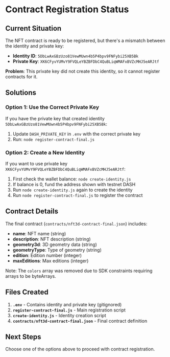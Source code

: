 # Contract Registration Status

## Current Situation

The NFT contract is ready to be registered, but there's a mismatch between the identity and private key:

- **Identity ID**: `5DbLwAxGBzUzo81VewMUwn4b5P4bpv9FNFybi25XB5Bk`
- **Private Key**: `XK6CFyvYUMvY9FVQLeYBZBFDbC4QuBLiqWMAFxBVZcMHJ5eARJtf`

**Problem**: This private key did not create this identity, so it cannot register contracts for it.

## Solutions

### Option 1: Use the Correct Private Key
If you have the private key that created identity `5DbLwAxGBzUzo81VewMUwn4b5P4bpv9FNFybi25XB5Bk`:
1. Update `DASH_PRIVATE_KEY` in `.env` with the correct private key
2. Run: `node register-contract-final.js`

### Option 2: Create a New Identity
If you want to use private key `XK6CFyvYUMvY9FVQLeYBZBFDbC4QuBLiqWMAFxBVZcMHJ5eARJtf`:
1. First check the wallet balance: `node create-identity.js`
2. If balance is 0, fund the address shown with testnet DASH
3. Run `node create-identity.js` again to create the identity
4. Run `node register-contract-final.js` to register the contract

## Contract Details

The final contract (`contracts/nft3d-contract-final.json`) includes:
- **name**: NFT name (string)
- **description**: NFT description (string)
- **geometry3d**: 3D geometry data (string)
- **geometryType**: Type of geometry (string)
- **edition**: Edition number (integer)
- **maxEditions**: Max editions (integer)

Note: The `colors` array was removed due to SDK constraints requiring arrays to be byteArrays.

## Files Created

1. **`.env`** - Contains identity and private key (gitignored)
2. **`register-contract-final.js`** - Main registration script
3. **`create-identity.js`** - Identity creation script
4. **`contracts/nft3d-contract-final.json`** - Final contract definition

## Next Steps

Choose one of the options above to proceed with contract registration.